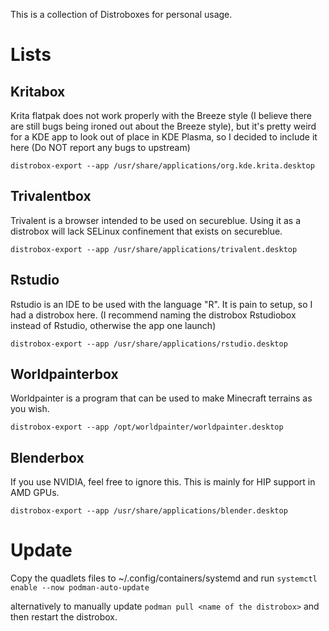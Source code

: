 This is a collection of Distroboxes for personal usage.

# Lists

## Kritabox

Krita flatpak does not work properly with the Breeze style (I believe there are still bugs being ironed out about the Breeze style), but it's pretty weird for a KDE app to look out of place in KDE Plasma, so I decided to include it here (Do NOT report any bugs to upstream)

```
distrobox-export --app /usr/share/applications/org.kde.krita.desktop
```

## Trivalentbox

Trivalent is a browser intended to be used on secureblue. Using it as a distrobox will lack SELinux confinement that exists on secureblue.

```
distrobox-export --app /usr/share/applications/trivalent.desktop
```

## Rstudio

Rstudio is an IDE to be used with the language "R". It is pain to setup, so I had a distrobox here. (I recommend naming the distrobox Rstudiobox instead of Rstudio, otherwise the app one launch)

```
distrobox-export --app /usr/share/applications/rstudio.desktop
```

## Worldpainterbox

Worldpainter is a program that can be used to make Minecraft terrains as you wish.

```
distrobox-export --app /opt/worldpainter/worldpainter.desktop
```

## Blenderbox

If you use NVIDIA, feel free to ignore this. This is mainly for HIP support in AMD GPUs.

```
distrobox-export --app /usr/share/applications/blender.desktop
```

# Update

Copy the quadlets files to ~/.config/containers/systemd and run `systemctl enable --now podman-auto-update`

alternatively to manually update `podman pull <name of the distrobox>` and then restart the distrobox.
